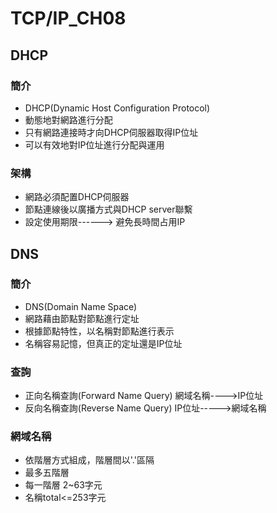 # TCP/IP_CH08
## DHCP 
### 簡介
* DHCP(Dynamic Host Configuration Protocol)
* 動態地對網路進行分配
* 只有網路連接時才向DHCP伺服器取得IP位址
* 可以有效地對IP位址進行分配與運用
### 架構
* 網路必須配置DHCP伺服器
* 節點連線後以廣播方式與DHCP server聯繫
* 設定使用期限------> 避免長時間占用IP
## DNS
### 簡介
* DNS(Domain Name Space)
* 網路藉由節點對節點進行定址
* 根據節點特性，以名稱對節點進行表示
* 名稱容易記憶，但真正的定址還是IP位址
### 查詢
* 正向名稱查詢(Forward Name Query)
網域名稱---->IP位址
* 反向名稱查詢(Reverse Name Query)
IP位址----->網域名稱
### 網域名稱
* 依階層方式組成，階層間以'.'區隔
* 最多五階層
* 每一階層 2~63字元
* 名稱total<=253字元
